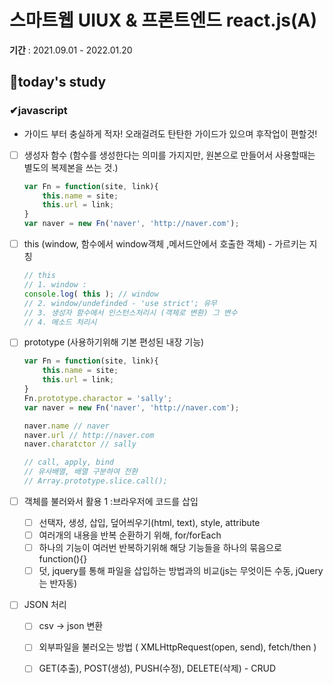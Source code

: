 # 스마트웹 UIUX & 프론트엔드 react.js(A)

**기간** : 2021.09.01 - 2022.01.20

## 📌today's study

### ✔javascript

- 가이드 부터 충실하게 적자! 오래걸려도 탄탄한 가이드가 있으며 후작업이 편할것!

- [ ] 생성자 함수 (함수를 생성한다는 의미를 가지지만, 원본으로 만들어서 사용할때는 별도의 복제본을 쓰는 것.)

  ``` javascript
  var Fn = function(site, link){
      this.name = site;
      this.url = link;
  }
  var naver = new Fn('naver', 'http://naver.com');
  ```

- [ ] this (window, 함수에서 window객체 ,메서드안에서 호출한 객체) - 가르키는 지칭

  ``` javascript
  // this 
  // 1. window : 
  console.log( this ); // window
  // 2. window/undefinded - 'use strict'; 유무
  // 3. 생성자 함수에서 인스턴스처리시 (객체로 변환) 그 변수
  // 4. 메소드 처리시 
  ```

- [ ] prototype (사용하기위해 기본 편성된 내장 기능)

  ``` javascript
  var Fn = function(site, link){    
      this.name = site;    
      this.url = link;
  }
  Fn.prototype.charactor = 'sally';
  var naver = new Fn('naver', 'http://naver.com');
  
  naver.name // naver
  naver.url // http://naver.com
  naver.charatctor // sally
  
  // call, apply, bind
  // 유사배열, 배열 구분하여 전환
  // Array.prototype.slice.call();
  ```

- [ ] 객체를 불러와서 활용 1 :브라우저에 코드를 삽입

  - [ ] 선택자, 생성, 삽입, 덮어씌우기(html, text), style, attribute
  - [ ] 여러개의 내용을 반복 순환하기 위해, for/forEach
  - [ ] 하나의 기능이 여러번 반복하기위해 해당 기능들을 하나의 묶음으로 function(){}
  - [ ] 덧, jquery를 통해 파일을 삽입하는 방법과의 비교(js는 무엇이든 수동, jQuery는 반자동)

- [ ] JSON 처리

  - [ ] csv -> json 변환
  - [ ] 외부파일을 불러오는 방법 ( XMLHttpRequest(open, send), fetch/then )
  - [ ] GET(추출), POST(생성), PUSH(수정), DELETE(삭제) - CRUD

